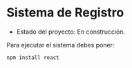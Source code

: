 <h1>Sistema de Registro</h1>  

- Estado del proyecto: En construcción.

Para ejecutar el sistema debes poner:

```npm install react```

